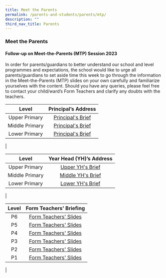 ```yaml
---
title: Meet the Parents
permalink: /parents-and-students/parents/mtp/
description: ""
third_nav_title: Parents
---
```

### **Meet the Parents**
#### **Follow-up on Meet-the-Parents (MTP) Session 2023**
In order for parents/guardians to better understand our school and level programmes and expectations, the school would like to urge all parents/guardians to set aside time this week to go through the information in the Meet-the-Parents (MTP) slides on your own carefully and familiarize yourselves with the content. Should you have any queries, please feel free to contact your child/ward’s Form Teachers and clarify any doubts with the teachers.

| Level | Principal’s Address|
|:---:|:---:|
|Upper Primary | [Principal's Brief](https://drive.google.com/file/d/131aTPlDaAUrepZOfmfI_LvMJgrREaeMz/)|
|Middle Primary | [Principal's Brief](https://drive.google.com/file/d/1agQtaUQCoXtMWrRekvUCM2eIhrNv5AIN/)|
|Lower Primary | [Principal's Brief](https://drive.google.com/file/d/1Tnj2LbfIvLh4atuFDIPBJdAi_cHTzRG1/)|
|

| Level | Year Head (YH)’s Address|
|:---:|:---:|
|Upper Primary | [Upper YH's Brief](https://drive.google.com/file/d/1lOK8jueu3PCYT-H2LjOo1xmCAFAepSwB/)|
|Middle Primary | [Middle YH's Brief](https://drive.google.com/file/d/1l2Nv1dkBeSZXLE_vLeBReMGbTTAXDmUg/)|
|Lower Primary | [Lower YH's Brief](https://drive.google.com/file/d/1jtPx-Mdu3HADdC-RTv4z6gnvsjWODE_j/)|
|

|Level | Form Teachers’ Briefing|
|:---:|:---:|
|P6| [Form Teachers' Slides](https://drive.google.com/file/d/1beDV6pRCEJqX6TypHjpjlU3sDGeGOgSH/) |
| P5 | [Form Teachers' Slides](https://drive.google.com/file/d/10fkERRE2DbCjUSYnLlU8om3ZnEdnB5Xs/) |
| P4 | [Form Teachers' Slides](https://drive.google.com/file/d/1hxsIQX2AWKLUWSOmlwRH2fIDPIW7RdWO/) |
| P3 | [Form Teachers' Slides](https://drive.google.com/file/d/1IoNUfJfyJWjlTNmwjRgViIC5aA7M_YnF/) |
| P2 | [Form Teachers' Slides](https://drive.google.com/file/d/1krHO9f0pJoBbJGDDieS5c2uzPQJt-XVj/) |
| P1 |  [Form Teachers' Slides](https://drive.google.com/file/d/1hXAdylBHHiXFemEBxJzOlC1nn6z7yJpb/v) |
|